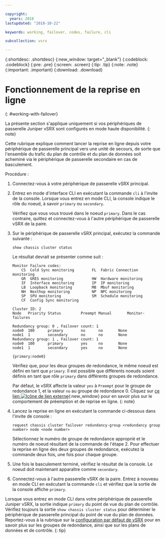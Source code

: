 ```yaml
---

copyright:
  years: 2018
lastupdated: "2018-10-22"

keywords: working, failover, codes, failure, cli

subcollection: vsrx

---
```


{:shortdesc: .shortdesc}
{:new_window: target="_blank"}
{:codeblock: .codeblock}
{:pre: .pre}
{:screen: .screen}
{:tip: .tip}
{:note: .note}
{:important: .important}
{:download: .download}

# Fonctionnement de la reprise en ligne
{: #working-with-failover}

La présente section s'applique uniquement si vos périphériques de passerelle Juniper vSRX sont configurés en mode haute disponibilité.
{: note}

Cette rubrique explique comment lancer la reprise en ligne depuis votre périphérique de passerelle principal vers une unité de secours, de sorte que l'ensemble du trafic du plan de contrôle et du plan de données soit acheminé via le périphérique de passerelle secondaire en cas de basculement.

Procédure :

1. Connectez-vous à votre périphérique de passerelle vSRX principal.

2. Entrez en mode d'interface CLI en exécutant la commande `cli` à l'invite de la console. Lorsque vous entrez en mode CLI, la console indique le rôle du noeud, à savoir `primary` ou `secondary`.

	Vérifiez que vous vous trouvé dans le noeud `primary`. Dans le cas contraire, quittez et connectez-vous à l'autre périphérique de passerelle vSRX de la paire.

2. Sur le périphérique de passerelle vSRX principal, exécutez la commande suivante :

	```
	show chassis cluster status
	```
	Le résultat devrait se présenter comme suit :

	```
	Monitor Failure codes:
		CS  Cold Sync monitoring        FL  Fabric Connection monitoring
		GR  GRES monitoring             HW  Hardware monitoring
		IF  Interface monitoring        IP  IP monitoring
		LB  Loopback monitoring         MB  Mbuf monitoring
		NH  Nexthop monitoring          NP  NPC monitoring
		SP  SPU monitoring              SM  Schedule monitoring
		CF  Config Sync monitoring

	Cluster ID: 2
	Node   Priority Status         Preempt Manual   	Monitor-failures

	Redundancy group: 0 , Failover count: 1
	node0  100      primary        no      no       None
	node1  1        secondary      no      no       None
	Redundancy group: 1 , Failover count: 1
	node0  100      primary        yes     no       None
	node1  1        secondary      yes     no       None

	{primary:node0}
	```

	Vérifiez que, pour les deux groupes de redondance, le même noeud est défini en tant que `primary`. Il est possible que différents noeuds soient définis en tant que rôle `primary` dans différents groupes de redondance. 
	
	Par défaut, le vSRX affecte la valeur `yes` à `Preempt` pour le groupe de redondance 1, et la valeur `no` au groupe de redondance 0. Cliquez sur [ce lien ![ Icône de lien externe](../../icons/launch-glyph.svg "Icône de lien externe")](https://www.juniper.net/documentation/en_US/junos/topics/topic-map/security-chassis-cluster-redundancy-group-failover.html){:new_window} pour en savoir plus sur le comportement de préemption et de reprise en ligne.
	{: note}

3. Lancez la reprise en ligne en exécutant la commande ci-dessous dans l'invite de console :

	```
	request chassis cluster failover redundancy-group <redundancy group number> node <node number>
	```

	Sélectionnez le numéro de groupe de redondance approprié et le numéro de noeud résultant de la commande de l'étape 2. Pour effectuer la reprise en ligne des deux groupes de redondance, exécutez la commande deux fois, une fois pour chaque groupe.

4. Une fois le basculement terminé, vérifiez le résultat de la console. Le noeud doit maintenant apparaître comme `secondary`.

5. Connectez-vous à l'autre passerelle vSRX de la paire. Entrez à nouveau en mode CLI en exécutant la commande `cli` et vérifiez que la sortie de la console affiche `primary`.

Lorsque vous entrez en mode CLI dans votre périphérique de passerelle Juniper vSRX, la sortie indique `primary` du point de vue du plan de contrôle. Vérifiez toujours la sortie `show chassis cluster status` pour déterminer le périphérique de passerelle principal du point de vue du plan de données. Reportez-vous à la rubrique sur la [configuration par défaut de vSRX](/docs/infrastructure/vsrx?topic=vsrx-understanding-the-vsrx-default-configuration) pour en savoir plus sur les groupes de redondance, ainsi que sur les plans de données et de contrôle.
{: tip}
